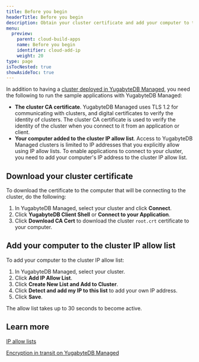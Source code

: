```yaml
---
title: Before you begin
headerTitle: Before you begin
description: Obtain your cluster certificate and add your computer to the IP allow list.
menu:
  preview:
    parent: cloud-build-apps
    name: Before you begin
    identifier: cloud-add-ip
    weight: 20
type: page
isTocNested: true
showAsideToc: true
---
```


In addition to having a [cluster deployed in YugabyteDB Managed](../../qs-add/), you need the following to run the sample applications with YugabyteDB Managed:

- **The cluster CA certificate**. YugabyteDB Managed uses TLS 1.2 for communicating with clusters, and digital certificates to verify the identity of clusters. The cluster CA certificate is used to verify the identity of the cluster when you connect to it from an application or client.
- **Your computer added to the cluster IP allow list**. Access to YugabyteDB Managed clusters is limited to IP addresses that you explicitly allow using IP allow lists. To enable applications to connect to your cluster, you need to add your computer's IP address to the cluster IP allow list.

## Download your cluster certificate

To download the certificate to the computer that will be connecting to the cluster, do the following:

1. In YugabyteDB Managed, select your cluster and click **Connect**.
1. Click **YugabyteDB Client Shell** or **Connect to your Application**.
1. Click **Download CA Cert** to download the cluster `root.crt` certificate to your computer.

## Add your computer to the cluster IP allow list

To add your computer to the cluster IP allow list:

1. In YugabyteDB Managed, select your cluster.
1. Click **Add IP Allow List**.
1. Click **Create New List and Add to Cluster**.
1. Click **Detect and add my IP to this list** to add your own IP address.
1. Click **Save**.

The allow list takes up to 30 seconds to become active.

## Learn more

[IP allow lists](../../../cloud-secure-clusters/add-connections/)

[Encryption in transit on YugabyteDB Managed](../../../cloud-secure-clusters/cloud-authentication/)
